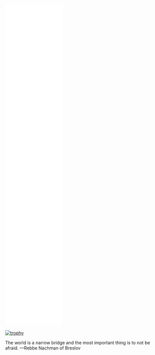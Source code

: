 ![Metrics](https://github.com/selfagency/selfagency/blob/main/github-metrics.svg) 

[![trophy](https://github-profile-trophy.vercel.app/?username=selfagency&no-bg=true&no-frame=true)](https://github.com/ryo-ma/github-profile-trophy)

The world is a narrow bridge and the most important thing is to not be afraid. —Rebbe Nachman of Breslov
